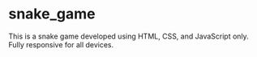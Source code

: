 # snake_game
This is a snake game developed using HTML, CSS, and JavaScript only. Fully responsive for all devices.
